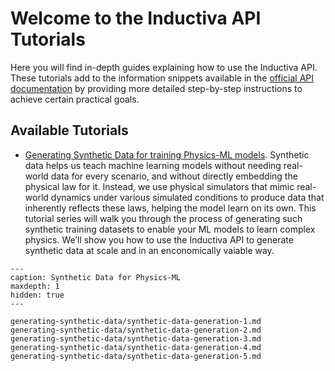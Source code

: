 # Welcome to the Inductiva API Tutorials

Here you will find in-depth guides explaining how to use the Inductiva API. These tutorials add to the information snippets available in the [official API documentation](https://docs.inductiva.ai/en/latest/) by providing more detailed step-by-step instructions to achieve certain practical goals.

## Available Tutorials

* [Generating Synthetic Data for training Physics-ML models](generating-synthetic-data/synthetic-data-generation-1.md). Synthetic data helps us teach machine learning models without needing real-world data for every scenario, and without directly embedding the physical law for it. Instead, we use physical simulators that mimic real-world dynamics under various simulated conditions to produce data that inherently reflects these laws, helping the model learn on its own. This tutorial series will walk you through the process of generating such synthetic training datasets to enable your ML models to learn complex physics. We’ll show you how to use the Inductiva API to generate synthetic data at scale and in an enconomically vaiable way.


```{toctree}
---
caption: Synthetic Data for Physics-ML
maxdepth: 1
hidden: true
---

generating-synthetic-data/synthetic-data-generation-1.md
generating-synthetic-data/synthetic-data-generation-2.md
generating-synthetic-data/synthetic-data-generation-3.md
generating-synthetic-data/synthetic-data-generation-4.md
generating-synthetic-data/synthetic-data-generation-5.md
```
